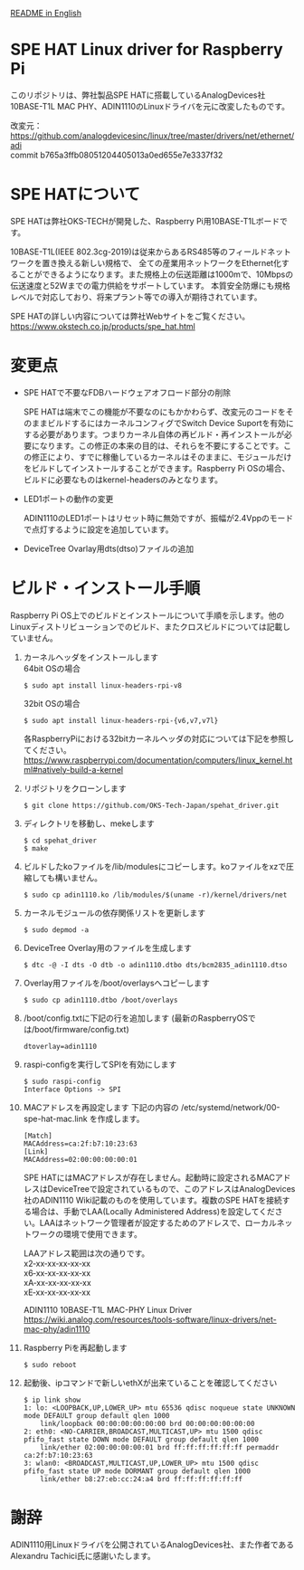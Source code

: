 [README in English](https://github.com/OKS-Tech-Japan/spehat_driver/blob/main/README_en.md)

# SPE HAT Linux driver for Raspberry Pi

このリポジトリは、弊社製品SPE HATに搭載しているAnalogDevices社10BASE-T1L MAC PHY、ADIN1110のLinuxドライバを元に改変したものです。

改変元：  
https://github.com/analogdevicesinc/linux/tree/master/drivers/net/ethernet/adi  
commit b765a3ffb08051204405013a0ed655e7e3337f32

# SPE HATについて
SPE HATは弊社OKS-TECHが開発した、Raspberry Pi用10BASE-T1Lボードです。

10BASE-T1L(IEEE 802.3cg-2019)は従来からあるRS485等のフィールドネットワークを置き換える新しい規格で、 全ての産業用ネットワークをEthernet化することができるようになります。また規格上の伝送距離は1000mで、10Mbpsの伝送速度と52Wまでの電力供給をサポートしています。 本質安全防爆にも規格レベルで対応しており、将来プラント等での導入が期待されています。

SPE HATの詳しい内容については弊社Webサイトをご覧ください。  
https://www.okstech.co.jp/products/spe_hat.html

# 変更点
- SPE HATで不要なFDBハードウェアオフロード部分の削除

    SPE HATは端末でこの機能が不要なのにもかかわらず、改変元のコードをそのままビルドするにはカーネルコンフィグでSwitch Device Suportを有効にする必要があります。つまりカーネル自体の再ビルド・再インストールが必要になります。この修正の本来の目的は、それらを不要にすることです。この修正により、すでに稼働しているカーネルはそのままに、モジュールだけをビルドしてインストールすることができます。Raspberry Pi OSの場合、ビルドに必要なものはkernel-headersのみとなります。

- LED1ポートの動作の変更

    ADIN1110のLED1ポートはリセット時に無効ですが、振幅が2.4Vppのモードで点灯するように設定を追加しています。

- DeviceTree Ovarlay用dts(dtso)ファイルの追加

# ビルド・インストール手順
Raspberry Pi OS上でのビルドとインストールについて手順を示します。他のLinuxディストリビューションでのビルド、またクロスビルドについては記載していません。

1. カーネルヘッダをインストールします  
    64bit OSの場合
    ```
    $ sudo apt install linux-headers-rpi-v8
    ```
    32bit OSの場合
    ```
    $ sudo apt install linux-headers-rpi-{v6,v7,v7l}
    ```
    各RaspberryPiにおける32bitカーネルヘッダの対応については下記を参照してください。  
    https://www.raspberrypi.com/documentation/computers/linux_kernel.html#natively-build-a-kernel

2. リポジトリをクローンします
    ```
    $ git clone https://github.com/OKS-Tech-Japan/spehat_driver.git
    ```
3. ディレクトリを移動し、mekeします
    ```
    $ cd spehat_driver
    $ make
    ```
4. ビルドしたkoファイルを/lib/modulesにコピーします。koファイルをxzで圧縮しても構いません。  
    ```
    $ sudo cp adin1110.ko /lib/modules/$(uname -r)/kernel/drivers/net
    ```
5. カーネルモジュールの依存関係リストを更新します
    ```
    $ sudo depmod -a
    ```
6. DeviceTree Overlay用のファイルを生成します
    ```
    $ dtc -@ -I dts -O dtb -o adin1110.dtbo dts/bcm2835_adin1110.dtso
    ```
7. Overlay用ファイルを/boot/overlaysへコピーします
    ```
    $ sudo cp adin1110.dtbo /boot/overlays
    ```
8. /boot/config.txtに下記の行を追加します (最新のRaspberryOSでは/boot/firmware/config.txt)
    ```
    dtoverlay=adin1110
    ```
9. raspi-configを実行してSPIを有効にします
    ```
    $ sudo raspi-config
    Interface Options -> SPI
    ```
10. MACアドレスを再設定します
    下記の内容の /etc/systemd/network/00-spe-hat-mac.link を作成します。  
    ```
    [Match]
    MACAddress=ca:2f:b7:10:23:63
    [Link]
    MACAddress=02:00:00:00:00:01
    ```

    SPE HATにはMACアドレスが存在しません。起動時に設定されるMACアドレスはDeviceTreeで設定されているもので、このアドレスはAnalogDevices社のADIN1110 Wiki記載のものを使用しています。複数のSPE HATを接続する場合は、手動でLAA(Locally Administered Address)を設定してください。LAAはネットワーク管理者が設定するためのアドレスで、ローカルネットワークの環境で使用できます。  
    
    LAAアドレス範囲は次の通りです。  
    x2‑xx‑xx‑xx‑xx‑xx  
    x6‑xx‑xx‑xx‑xx‑xx  
    xA‑xx‑xx‑xx‑xx‑xx  
    xE‑xx‑xx‑xx‑xx‑xx

    ADIN1110 10BASE-T1L MAC-PHY Linux Driver  
    https://wiki.analog.com/resources/tools-software/linux-drivers/net-mac-phy/adin1110
    

11. Raspberry Piを再起動します
    ```
    $ sudo reboot
    ```
12. 起動後、ipコマンドで新しいethXが出来ていることを確認してください
    ```
    $ ip link show
    1: lo: <LOOPBACK,UP,LOWER_UP> mtu 65536 qdisc noqueue state UNKNOWN mode DEFAULT group default qlen 1000
        link/loopback 00:00:00:00:00:00 brd 00:00:00:00:00:00
    2: eth0: <NO-CARRIER,BROADCAST,MULTICAST,UP> mtu 1500 qdisc pfifo_fast state DOWN mode DEFAULT group default qlen 1000
        link/ether 02:00:00:00:00:01 brd ff:ff:ff:ff:ff:ff permaddr ca:2f:b7:10:23:63
    3: wlan0: <BROADCAST,MULTICAST,UP,LOWER_UP> mtu 1500 qdisc pfifo_fast state UP mode DORMANT group default qlen 1000
        link/ether b8:27:eb:cc:24:a4 brd ff:ff:ff:ff:ff:ff
    ```

# 謝辞

ADIN1110用Linuxドライバを公開されているAnalogDevices社、また作者であるAlexandru Tachici氏に感謝いたします。
